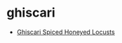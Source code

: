 # ghiscari

 * [Ghiscari Spiced Honeyed Locusts](index/g/ghiscari-spiced-honeyed-locusts-395309.json)
